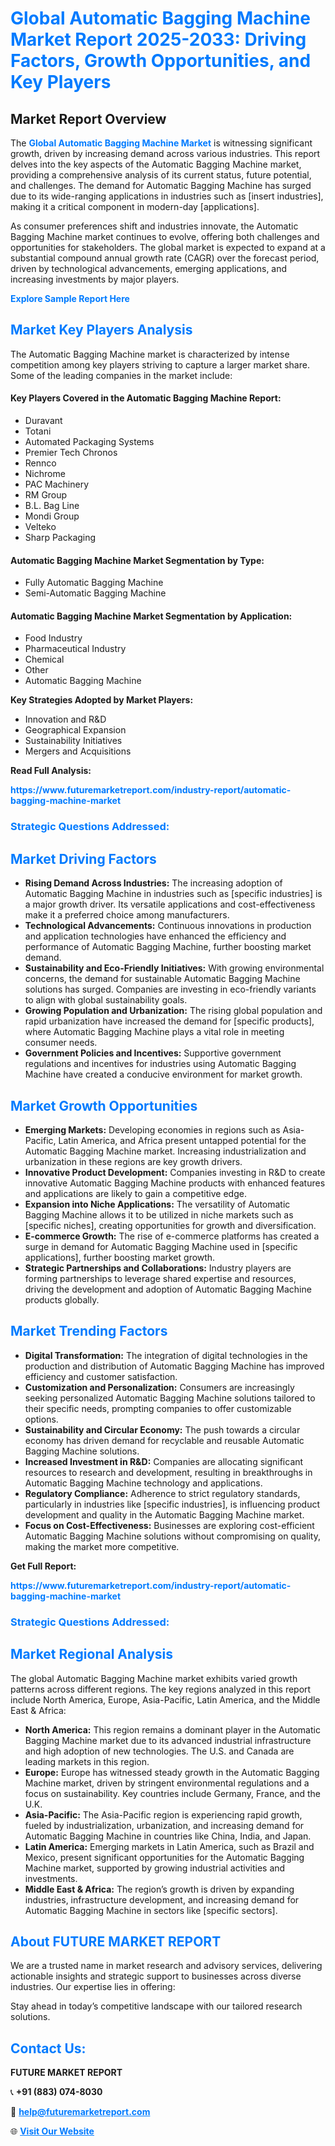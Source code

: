 <h1 style="color: #007BFF;">Global Automatic Bagging Machine Market Report 2025-2033: Driving Factors, Growth Opportunities, and Key Players</h1>

<section id="overview">
<h2>Market Report Overview</h2>
<p>The <a href="https://www.futuremarketreport.com/industry-report/automatic-bagging-machine-market" style="color: #007BFF; text-decoration: none;"><strong>Global Automatic Bagging Machine Market</strong></a> is witnessing significant growth, driven by increasing demand across various industries. This report delves into the key aspects of the Automatic Bagging Machine market, providing a comprehensive analysis of its current status, future potential, and challenges. The demand for Automatic Bagging Machine has surged due to its wide-ranging applications in industries such as [insert industries], making it a critical component in modern-day [applications].</p>
<p>As consumer preferences shift and industries innovate, the Automatic Bagging Machine market continues to evolve, offering both challenges and opportunities for stakeholders. The global market is expected to expand at a substantial compound annual growth rate (CAGR) over the forecast period, driven by technological advancements, emerging applications, and increasing investments by major players.</p>
</section>

<section id="overview">
<p><a href="https://www.futuremarketreport.com/request-sample/reportId=124759" style="color: #007BFF; text-decoration: none;"><strong>Explore Sample Report Here</strong></a></p>
</section>

<section id="key-players">
<h2 style="color: #007BFF;">Market Key Players Analysis</h2>
<p>The Automatic Bagging Machine market is characterized by intense competition among key players striving to capture a larger market share. Some of the leading companies in the market include:</p>
<h4>Key Players Covered in the Automatic Bagging Machine Report:</h4>
<ul><li>Duravant</li><li>Totani</li><li>Automated Packaging Systems</li><li>Premier Tech Chronos</li><li>Rennco</li><li>Nichrome</li><li>PAC Machinery</li><li>RM Group</li><li>B.L. Bag Line</li><li>Mondi Group</li><li>Velteko</li><li>Sharp Packaging</li></ul>
<h4>Automatic Bagging Machine Market Segmentation by Type:</h4>
<ul><li>Fully Automatic Bagging Machine</li><li>Semi-Automatic Bagging Machine</li></ul>

<h4>Automatic Bagging Machine Market Segmentation by Application:</h4>
<ul><li>Food Industry</li><li>Pharmaceutical Industry</li><li>Chemical</li><li>Other</li><li>Automatic Bagging Machine</li></ul>
<p><strong>Key Strategies Adopted by Market Players:</strong></p>
<ul>
<li>Innovation and R&D</li>
<li>Geographical Expansion</li>
<li>Sustainability Initiatives</li>
<li>Mergers and Acquisitions</li>
</ul>
</section>

<section>
<p><strong>Read Full Analysis: </strong></p><a href="https://www.futuremarketreport.com/industry-report/automatic-bagging-machine-market" style="color: #007BFF; text-decoration: none;"><strong>https://www.futuremarketreport.com/industry-report/automatic-bagging-machine-market</strong></a>
<h3 style="color: #007BFF;">Strategic Questions Addressed:</h3>
</section>

<section id="driving-factors">
<h2 style="color: #007BFF;">Market Driving Factors</h2>
<ul>
<li><strong>Rising Demand Across Industries:</strong> The increasing adoption of Automatic Bagging Machine in industries such as [specific industries] is a major growth driver. Its versatile applications and cost-effectiveness make it a preferred choice among manufacturers.</li>
<li><strong>Technological Advancements:</strong> Continuous innovations in production and application technologies have enhanced the efficiency and performance of Automatic Bagging Machine, further boosting market demand.</li>
<li><strong>Sustainability and Eco-Friendly Initiatives:</strong> With growing environmental concerns, the demand for sustainable Automatic Bagging Machine solutions has surged. Companies are investing in eco-friendly variants to align with global sustainability goals.</li>
<li><strong>Growing Population and Urbanization:</strong> The rising global population and rapid urbanization have increased the demand for [specific products], where Automatic Bagging Machine plays a vital role in meeting consumer needs.</li>
<li><strong>Government Policies and Incentives:</strong> Supportive government regulations and incentives for industries using Automatic Bagging Machine have created a conducive environment for market growth.</li>
</ul>
</section>

<section id="growth-opportunities">
<h2 style="color: #007BFF;">Market Growth Opportunities</h2>
<ul>
<li><strong>Emerging Markets:</strong> Developing economies in regions such as Asia-Pacific, Latin America, and Africa present untapped potential for the Automatic Bagging Machine market. Increasing industrialization and urbanization in these regions are key growth drivers.</li>
<li><strong>Innovative Product Development:</strong> Companies investing in R&D to create innovative Automatic Bagging Machine products with enhanced features and applications are likely to gain a competitive edge.</li>
<li><strong>Expansion into Niche Applications:</strong> The versatility of Automatic Bagging Machine allows it to be utilized in niche markets such as [specific niches], creating opportunities for growth and diversification.</li>
<li><strong>E-commerce Growth:</strong> The rise of e-commerce platforms has created a surge in demand for Automatic Bagging Machine used in [specific applications], further boosting market growth.</li>
<li><strong>Strategic Partnerships and Collaborations:</strong> Industry players are forming partnerships to leverage shared expertise and resources, driving the development and adoption of Automatic Bagging Machine products globally.</li>
</ul>
</section>

<section id="trending-factors">
<h2 style="color: #007BFF;">Market Trending Factors</h2>
<ul>
<li><strong>Digital Transformation:</strong> The integration of digital technologies in the production and distribution of Automatic Bagging Machine has improved efficiency and customer satisfaction.</li>
<li><strong>Customization and Personalization:</strong> Consumers are increasingly seeking personalized Automatic Bagging Machine solutions tailored to their specific needs, prompting companies to offer customizable options.</li>
<li><strong>Sustainability and Circular Economy:</strong> The push towards a circular economy has driven demand for recyclable and reusable Automatic Bagging Machine solutions.</li>
<li><strong>Increased Investment in R&D:</strong> Companies are allocating significant resources to research and development, resulting in breakthroughs in Automatic Bagging Machine technology and applications.</li>
<li><strong>Regulatory Compliance:</strong> Adherence to strict regulatory standards, particularly in industries like [specific industries], is influencing product development and quality in the Automatic Bagging Machine market.</li>
<li><strong>Focus on Cost-Effectiveness:</strong> Businesses are exploring cost-efficient Automatic Bagging Machine solutions without compromising on quality, making the market more competitive.</li>
</ul>
</section>

<section>
<p><strong>Get Full Report: </strong></p><a href="https://www.futuremarketreport.com/industry-report/automatic-bagging-machine-market" style="color: #007BFF; text-decoration: none;"><strong>https://www.futuremarketreport.com/industry-report/automatic-bagging-machine-market</strong></a>
<h3 style="color: #007BFF;">Strategic Questions Addressed:</h3>
</section>


<section id="regional-analysis">
<h2 style="color: #007BFF;">Market Regional Analysis</h2>
<p>The global Automatic Bagging Machine market exhibits varied growth patterns across different regions. The key regions analyzed in this report include North America, Europe, Asia-Pacific, Latin America, and the Middle East & Africa:</p>
<ul>
<li><strong>North America:</strong> This region remains a dominant player in the Automatic Bagging Machine market due to its advanced industrial infrastructure and high adoption of new technologies. The U.S. and Canada are leading markets in this region.</li>
<li><strong>Europe:</strong> Europe has witnessed steady growth in the Automatic Bagging Machine market, driven by stringent environmental regulations and a focus on sustainability. Key countries include Germany, France, and the U.K.</li>
<li><strong>Asia-Pacific:</strong> The Asia-Pacific region is experiencing rapid growth, fueled by industrialization, urbanization, and increasing demand for Automatic Bagging Machine in countries like China, India, and Japan.</li>
<li><strong>Latin America:</strong> Emerging markets in Latin America, such as Brazil and Mexico, present significant opportunities for the Automatic Bagging Machine market, supported by growing industrial activities and investments.</li>
<li><strong>Middle East & Africa:</strong> The region’s growth is driven by expanding industries, infrastructure development, and increasing demand for Automatic Bagging Machine in sectors like [specific sectors].</li>
</ul>
</section>

<footer>
<h2 style="color: #007BFF;">About FUTURE MARKET REPORT</h2>
<p>We are a trusted name in market research and advisory services, delivering actionable insights and strategic support to businesses across diverse industries. Our expertise lies in offering:</p>

<p>Stay ahead in today’s competitive landscape with our tailored research solutions.</p>

<h2 style="color: #007BFF;">Contact Us:</h2>
<p><strong>FUTURE MARKET REPORT</strong></p>
<p>📞 <strong>+91 (883) 074-8030</strong></p>
<p>📧 <strong><a href="mailto:help@futuremarketreport.com" style="color: #007BFF;">help@futuremarketreport.com</a></strong></p>
<p>🌐 <strong><a href="https://www.futuremarketreport.com/" style="color: #007BFF;">Visit Our Website</a></strong></p>
</footer>